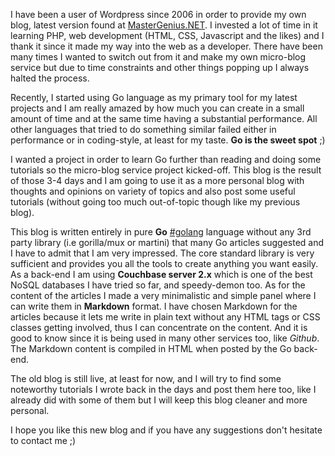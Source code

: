 I have been a user of Wordpress since 2006 in order to provide my own blog, latest version found at [MasterGenius.NET](http://mastergenius.net). I invested a lot of time in it learning PHP, web development (HTML, CSS, Javascript and the likes) and I thank it since it made my way into the web as a developer. There have been many times I wanted to switch out from it and make my own micro-blog service but due to time constraints and other things popping up I always halted the process.

Recently, I started using Go language as my primary tool for my latest projects and I am really amazed by how much you can create in a small amount of time and at the same time having a substantial performance. All other languages that tried to do something similar failed either in performance or in coding-style, at least for my taste. **Go is the sweet spot** ;)

I wanted a project in order to learn Go further than reading and doing some tutorials so the micro-blog service project kicked-off. This blog is the result of those 3-4 days and I am going to use it as a more personal blog with thoughts and opinions on variety of topics and also post some useful tutorials (without going too much out-of-topic though like my previous blog).

This blog is written entirely in pure **Go** [#golang](http://golang.org) language without any 3rd party library (i.e gorilla/mux or martini) that many Go articles suggested and I have to admit that I am very impressed. The core standard library is very sufficient and provides you all the tools to create anything you want easily. As a back-end I am using **Couchbase server 2.x** which is one of the best NoSQL databases I have tried so far, and speedy-demon too. As for the content of the articles I made a very minimalistic and simple panel where I can write them in **Markdown** format. I have chosen Markdown for the articles because it lets me write in plain text without any HTML tags or CSS classes getting involved, thus I can concentrate on the content. And it is good to know since it is being used in many other services too, like *Github*. The Markdown content is compiled in HTML when posted by the Go back-end.

The old blog is still live, at least for now, and I will try to find some noteworthy tutorials I wrote back in the days and post them here too, like I already did with some of them but I will keep this blog cleaner and more personal.

I hope you like this new blog and if you have any suggestions don't hesitate to contact me ;)